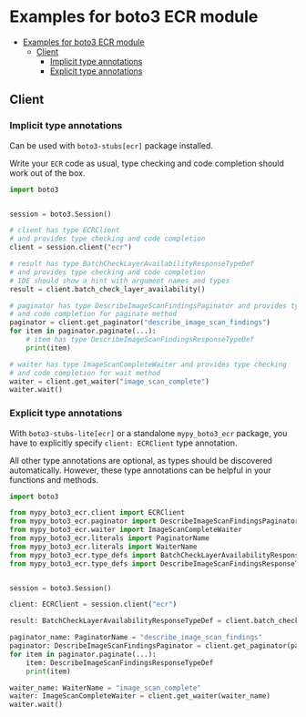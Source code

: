 <a id="examples-for-boto3-ecr-module"></a>

# Examples for boto3 ECR module

- [Examples for boto3 ECR module](#examples-for-boto3-ecr-module)
  - [Client](#client)
    - [Implicit type annotations](#implicit-type-annotations)
    - [Explicit type annotations](#explicit-type-annotations)

<a id="client"></a>

## Client

<a id="implicit-type-annotations"></a>

### Implicit type annotations

Can be used with `boto3-stubs[ecr]` package installed.

Write your `ECR` code as usual, type checking and code completion should work
out of the box.

```python
import boto3


session = boto3.Session()

# client has type ECRClient
# and provides type checking and code completion
client = session.client("ecr")

# result has type BatchCheckLayerAvailabilityResponseTypeDef
# and provides type checking and code completion
# IDE should show a hint with argument names and types
result = client.batch_check_layer_availability()

# paginator has type DescribeImageScanFindingsPaginator and provides type checking
# and code completion for paginate method
paginator = client.get_paginator("describe_image_scan_findings")
for item in paginator.paginate(...):
    # item has type DescribeImageScanFindingsResponseTypeDef
    print(item)

# waiter has type ImageScanCompleteWaiter and provides type checking
# and code completion for wait method
waiter = client.get_waiter("image_scan_complete")
waiter.wait()
```

<a id="explicit-type-annotations"></a>

### Explicit type annotations

With `boto3-stubs-lite[ecr]` or a standalone `mypy_boto3_ecr` package, you have
to explicitly specify `client: ECRClient` type annotation.

All other type annotations are optional, as types should be discovered
automatically. However, these type annotations can be helpful in your functions
and methods.

```python
import boto3

from mypy_boto3_ecr.client import ECRClient
from mypy_boto3_ecr.paginator import DescribeImageScanFindingsPaginator
from mypy_boto3_ecr.waiter import ImageScanCompleteWaiter
from mypy_boto3_ecr.literals import PaginatorName
from mypy_boto3_ecr.literals import WaiterName
from mypy_boto3_ecr.type_defs import BatchCheckLayerAvailabilityResponseTypeDef
from mypy_boto3_ecr.type_defs import DescribeImageScanFindingsResponseTypeDef


session = boto3.Session()

client: ECRClient = session.client("ecr")

result: BatchCheckLayerAvailabilityResponseTypeDef = client.batch_check_layer_availability()

paginator_name: PaginatorName = "describe_image_scan_findings"
paginator: DescribeImageScanFindingsPaginator = client.get_paginator(paginator_name)
for item in paginator.paginate(...):
    item: DescribeImageScanFindingsResponseTypeDef
    print(item)

waiter_name: WaiterName = "image_scan_complete"
waiter: ImageScanCompleteWaiter = client.get_waiter(waiter_name)
waiter.wait()
```
